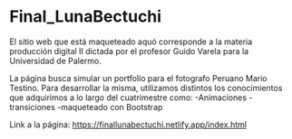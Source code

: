 # Final_LunaBectuchi

El sitio web que está maqueteado aquó corresponde a la materia producción digital II dictada por el profesor Guido Varela para la Universidad de Palermo. 


La página busca simular un portfolio para el fotografo Peruano Mario Testino. Para desarrollar la misma, utilizamos distintos los conocimientos que adquirimos a lo largo del cuatrimestre como: 
-Animaciones
-transiciones
-maqueteado con Bootstrap


Link a la página:
https://finallunabectuchi.netlify.app/index.html

